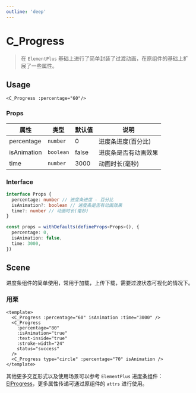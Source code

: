 ```yaml
---
outline: 'deep'
---
```


# C_Progress

> 在 `ElementPlus` 基础上进行了简单封装了过渡动画，在原组件的基础上扩展了一些属性。

## Usage

`<C_Progress :percentage="60"/>`

### Props

| 属性        | 类型      | 默认值 | 说明                 |
| ----------- | --------- | ------ | -------------------- |
| percentage  | `number`  | 0      | 进度条进度(百分比)   |
| isAnimation | `boolean` | false  | 进度条是否有动画效果 |
| time        | `number`  | 3000   | 动画时长(毫秒)       |

### Interface

```ts
interface Props {
  percentage: number // 进度条进度 - 百分比
  isAnimation?: boolean // 进度条是否有动画效果
  time?: number // 动画时长(毫秒)
}

const props = withDefaults(defineProps<Props>(), {
  percentage: 0,
  isAnimation: false,
  time: 3000,
})
```

## Scene

进度条组件的简单使用，常用于加载，上传下载，需要过渡状态可视化的情况下。

### 用栗

```vue{2-10}
<template>
  <C_Progress :percentage="60" isAnimation :time="3000" />
  <C_Progress
    :percentage="80"
    :isAnimation="true"
    :text-inside="true"
    :stroke-width="24"
    status="success"
  />
  <C_Progress type="circle" :percentage="70" isAnimation />
</template>
```

其他更多交互形式以及使用场景可以参考 `ElementPlus` 进度条组件：[ElProgress](http://element-plus.org/zh-CN/component/progress.html)，更多属性传递可通过原组件的 `attrs` 进行使用。
